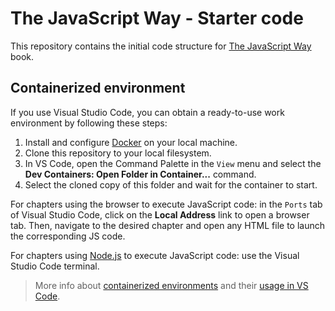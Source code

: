 # The JavaScript Way - Starter code

This repository contains the initial code structure for [The JavaScript Way](https://thejsway.net) book.

## Containerized environment

If you use Visual Studio Code, you can obtain a ready-to-use work environment by following these steps:

1. Install and configure [Docker](https://www.docker.com/) on your local machine.
1. Clone this repository to your local filesystem.
1. In VS Code, open the Command Palette in the `View` menu and select the **Dev Containers: Open Folder in Container...** command.
1. Select the cloned copy of this folder and wait for the container to start.

For chapters using the browser to execute JavaScript code: in the `Ports` tab of Visual Studio Code, click on the **Local Address** link to open a browser tab. Then, navigate to the desired chapter and open any HTML file to launch the corresponding JS code.

For chapters using [Node.js](https://nodejs.org) to execute JavaScript code: use the Visual Studio Code terminal.

> More info about [containerized environments](https://code.visualstudio.com/docs/devcontainers/containers) and their [usage in VS Code](https://github.com/microsoft/vscode-remote-try-node).
